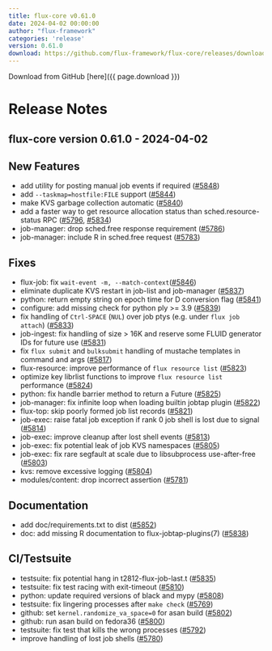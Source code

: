 ```yaml
---
title: flux-core v0.61.0
date: 2024-04-02 00:00:00
author: "flux-framework"
categories: 'release'
version: 0.61.0
download: https://github.com/flux-framework/flux-core/releases/download/v0.61.0/flux-core-0.61.0.tar.gz
---
```


Download from GitHub [here]({{ page.download }})

# Release Notes

flux-core version 0.61.0 - 2024-04-02
-------------------------------------

## New Features

 * add utility for posting manual job events if required ([#5848](https://github.com/flux-framework/flux-core/issues/5848))
 * add `--taskmap=hostfile:FILE` support ([#5844](https://github.com/flux-framework/flux-core/issues/5844))
 * make KVS garbage collection automatic ([#5840](https://github.com/flux-framework/flux-core/issues/5840))
 * add a faster way to get resource allocation status than
   sched.resource-status RPC ([#5796](https://github.com/flux-framework/flux-core/issues/5796), [#5834](https://github.com/flux-framework/flux-core/issues/5834))
 * job-manager: drop sched.free response requirement ([#5786](https://github.com/flux-framework/flux-core/issues/5786))
 * job-manager: include R in sched.free request ([#5783](https://github.com/flux-framework/flux-core/issues/5783))

## Fixes

 * flux-job: fix `wait-event -m, --match-context`([#5846](https://github.com/flux-framework/flux-core/issues/5846))
 * eliminate duplicate KVS restart in job-list and job-manager ([#5837](https://github.com/flux-framework/flux-core/issues/5837))
 * python: return empty string on epoch time for D conversion flag ([#5841](https://github.com/flux-framework/flux-core/issues/5841))
 * configure: add missing check for python ply >= 3.9 ([#5839](https://github.com/flux-framework/flux-core/issues/5839))
 * fix handling of `Ctrl-SPACE` (`NUL`) over job ptys (e.g. under `flux
   job attach`) ([#5833](https://github.com/flux-framework/flux-core/issues/5833))
 * job-ingest: fix handling of size > 16K and reserve some FLUID generator
   IDs for future use ([#5831](https://github.com/flux-framework/flux-core/issues/5831))
 * fix `flux submit` and `bulksubmit` handling of mustache templates in
   command and args ([#5817](https://github.com/flux-framework/flux-core/issues/5817))
 * flux-resource: improve performance of `flux resource list` ([#5823](https://github.com/flux-framework/flux-core/issues/5823))
 * optimize key librlist functions to improve `flux resource list`
   performance ([#5824](https://github.com/flux-framework/flux-core/issues/5824))
 * python: fix handle barrier method to return a Future ([#5825](https://github.com/flux-framework/flux-core/issues/5825))
 * job-manager: fix infinite loop when loading builtin jobtap plugin ([#5822](https://github.com/flux-framework/flux-core/issues/5822))
 * flux-top: skip poorly formed job list records ([#5821](https://github.com/flux-framework/flux-core/issues/5821))
 * job-exec: raise fatal job exception if rank 0 job shell is lost due to
   signal ([#5814](https://github.com/flux-framework/flux-core/issues/5814))
 * job-exec: improve cleanup after lost shell events ([#5813](https://github.com/flux-framework/flux-core/issues/5813))
 * job-exec: fix potential leak of job KVS namespaces ([#5805](https://github.com/flux-framework/flux-core/issues/5805))
 * job-exec: fix rare segfault at scale due to libsubprocess use-after-free
   ([#5803](https://github.com/flux-framework/flux-core/issues/5803))
 * kvs: remove excessive logging ([#5804](https://github.com/flux-framework/flux-core/issues/5804))
 * modules/content: drop incorrect assertion ([#5781](https://github.com/flux-framework/flux-core/issues/5781))

## Documentation
 * add doc/requirements.txt to dist ([#5852](https://github.com/flux-framework/flux-core/issues/5852))
 * doc: add missing R documentation to flux-jobtap-plugins(7) ([#5838](https://github.com/flux-framework/flux-core/issues/5838))

## CI/Testsuite

 * testsuite: fix potential hang in t2812-flux-job-last.t ([#5835](https://github.com/flux-framework/flux-core/issues/5835))
 * testsuite: fix test racing with exit-timeout ([#5810](https://github.com/flux-framework/flux-core/issues/5810))
 * python: update required versions of black and mypy ([#5808](https://github.com/flux-framework/flux-core/issues/5808))
 * testsuite: fix lingering processes after `make check` ([#5769](https://github.com/flux-framework/flux-core/issues/5769))
 * github: set `kernel.randomize_va_space=0` for asan build ([#5802](https://github.com/flux-framework/flux-core/issues/5802))
 * github: run asan build on fedora36 ([#5800](https://github.com/flux-framework/flux-core/issues/5800))
 * testsuite: fix test that kills the wrong processes ([#5792](https://github.com/flux-framework/flux-core/issues/5792))
 * improve handling of lost job shells ([#5780](https://github.com/flux-framework/flux-core/issues/5780))

